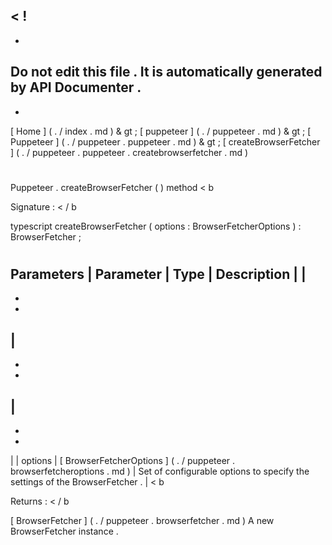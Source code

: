 <
!
-
-
Do
not
edit
this
file
.
It
is
automatically
generated
by
API
Documenter
.
-
-
>
[
Home
]
(
.
/
index
.
md
)
&
gt
;
[
puppeteer
]
(
.
/
puppeteer
.
md
)
&
gt
;
[
Puppeteer
]
(
.
/
puppeteer
.
puppeteer
.
md
)
&
gt
;
[
createBrowserFetcher
]
(
.
/
puppeteer
.
puppeteer
.
createbrowserfetcher
.
md
)
#
#
Puppeteer
.
createBrowserFetcher
(
)
method
<
b
>
Signature
:
<
/
b
>
typescript
createBrowserFetcher
(
options
:
BrowserFetcherOptions
)
:
BrowserFetcher
;
#
#
Parameters
|
Parameter
|
Type
|
Description
|
|
-
-
-
|
-
-
-
|
-
-
-
|
|
options
|
[
BrowserFetcherOptions
]
(
.
/
puppeteer
.
browserfetcheroptions
.
md
)
|
Set
of
configurable
options
to
specify
the
settings
of
the
BrowserFetcher
.
|
<
b
>
Returns
:
<
/
b
>
[
BrowserFetcher
]
(
.
/
puppeteer
.
browserfetcher
.
md
)
A
new
BrowserFetcher
instance
.
